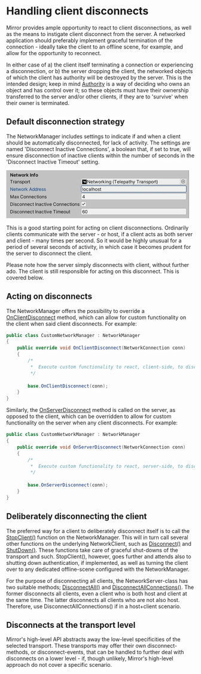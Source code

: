 # Handling client disconnects

Mirror provides ample opportunity to react to client disconnections, as well as the means to instigate client disconnect from the server. A networked application should preferably implement graceful termination of the connection - ideally take the client to an offline scene, for example, and allow for the opportunity to reconnect.

In either case of a) the client itself terminating a connection or experiencing a disconnection, or b) the server dropping the client, the networked objects of which the client has authority will be destroyed by the server. This is the intended design; keep in mind [Authority](Authority) is a way of deciding who owns an object and has control over it; so these objects must have their ownership transferred to the server and/or other clients, if they are to 'survive' when their owner is terminated.


## Default disconnection strategy

The NetworkManager includes settings to indicate if and when a client should be automatically disconnected, for lack of activity. The settings are named 'Disconnect Inactive Connections', a boolean that, if set to true, will ensure disconnection of inactive clients within the number of seconds in the 'Disconnect Inactive Timeout' setting.

![NetworkManager automatic disconnection settings](NetworkManager_autoDiscnt_settings.jpg)

This is a good starting point for acting on client disconnections. Ordinarily clients communicate with the server - or host, if a client acts as both server and client - many times per second. So it would be highly unusual for a period of several seconds of activity, in which case it becomes prudent for the server to disconnect the client. 

Please note how the server simply disconnects with client, without further ado. The client is still responsible for acting on this disconnect. This is covered below.


## Acting on disconnects

The NetworkManager offers the possibility to override a [OnClientDisconnect](https://mirror-networking.com/docs/api/Mirror.NetworkManager.html#Mirror_NetworkManager_OnClientDisconnect_Mirror_NetworkConnection_) method, which can allow for custom functionality on the client when said client disconnects. For example:

```cs
public class CustomNetworkManager : NetworkManager
{
    public override void OnClientDisconnect(NetworkConnection conn)
    {
        /*
         *  Execute custom functionality to react, client-side, to disconnects here. For example, send the client to an offline-scene.
         */

        base.OnClientDisconnect(conn);
    }
}
```

Similarly, the [OnServerDisconnect](https://mirror-networking.com/docs/api/Mirror.NetworkManager.html#Mirror_NetworkManager_OnServerDisconnect_Mirror_NetworkConnection_) method is called on the server, as opposed to the client, which can be overridden to allow for custom functionality on the server when any client disconnects. For example:

```cs
public class CustomNetworkManager : NetworkManager
{
    public override void OnServerDisconnect(NetworkConnection conn)
    {
        /*
         *  Execute custom functionality to react, server-side, to disconnects here.
         */

        base.OnServerDisconnect(conn);
    }
}
```


## Deliberately disconnecting the client

The preferred way for a client to deliberately disconnect itself is to call the [StopClient()](https://mirror-networking.com/docs/api/Mirror.NetworkManager.html#Mirror_NetworkManager_StopClient) function on the NetworkManager. This will in turn call several other functions on the underlying NetworkClient, such as [Disconnect()](https://mirror-networking.com/docs/api/Mirror.NetworkClient.html#Mirror_NetworkClient_Disconnect) and [ShutDown()](https://mirror-networking.com/docs/api/Mirror.NetworkClient.html#Mirror_NetworkClient_Shutdown). These functions take care of graceful shut-downs of the transport and such. StopClient(), however, goes further and attends also to shutting down authentication, if implemented, as well as turning the client over to any dedicated offline-scene configured with the NetworkManager.

For the purpose of disconnecting all clients, the NetworkServer-class has two suitable methods; [DisconnectAll()](https://mirror-networking.com/docs/api/Mirror.NetworkServer.html#Mirror_NetworkServer_DisconnectAll) and [DisconnectAllConnections()](https://mirror-networking.com/docs/api/Mirror.NetworkServer.html#Mirror_NetworkServer_DisconnectAllConnections). The former disconnects all clients, even a client who is both host and client at the same time. The latter disconnects all clients who are not also host. Therefore, use DisconnectAllConnections() if in a host+client scenario.


## Disconnects at the transport level

Mirror's high-level API abstracts away the low-level specificities of the selected transport. These transports may offer their own disconnect-methods, or disconnect-events, that can be handled to further deal with disconnects on a lower level - if, though unlikely, Mirror's high-level approach do not cover a specific scenario.

